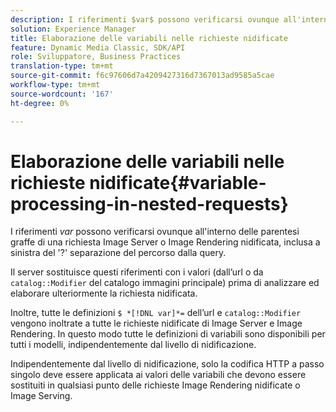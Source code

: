 ```yaml
---
description: I riferimenti $var$ possono verificarsi ovunque all'interno delle parentesi graffe di una richiesta Image Server o Image Rendering nidificata, inclusa a sinistra del '?' separazione del percorso dalla query.
solution: Experience Manager
title: Elaborazione delle variabili nelle richieste nidificate
feature: Dynamic Media Classic, SDK/API
role: Sviluppatore, Business Practices
translation-type: tm+mt
source-git-commit: f6c97606d7a4209427316d7367013ad9585a5cae
workflow-type: tm+mt
source-wordcount: '167'
ht-degree: 0%

---
```



# Elaborazione delle variabili nelle richieste nidificate{#variable-processing-in-nested-requests}

I riferimenti $var$ possono verificarsi ovunque all&#39;interno delle parentesi graffe di una richiesta Image Server o Image Rendering nidificata, inclusa a sinistra del &#39;?&#39; separazione del percorso dalla query.

Il server sostituisce questi riferimenti con i valori (dall’url o da `catalog::Modifier` del catalogo immagini principale) prima di analizzare ed elaborare ulteriormente la richiesta nidificata.

Inoltre, tutte le definizioni `$ *[!DNL var]*=` dell’url e `catalog::Modifier` vengono inoltrate a tutte le richieste nidificate di Image Server e Image Rendering. In questo modo tutte le definizioni di variabili sono disponibili per tutti i modelli, indipendentemente dal livello di nidificazione.

Indipendentemente dal livello di nidificazione, solo la codifica HTTP a passo singolo deve essere applicata ai valori delle variabili che devono essere sostituiti in qualsiasi punto delle richieste Image Rendering nidificate o Image Serving.
